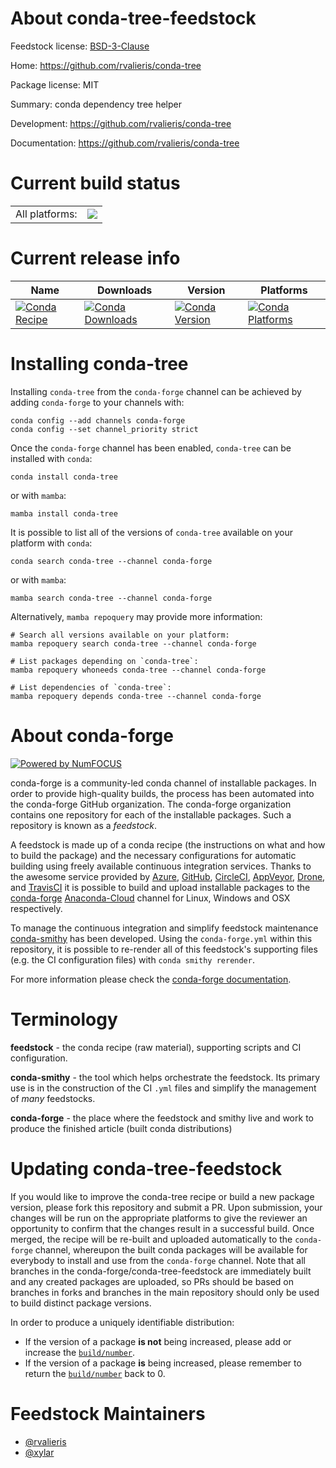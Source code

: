 About conda-tree-feedstock
==========================

Feedstock license: [BSD-3-Clause](https://github.com/conda-forge/conda-tree-feedstock/blob/main/LICENSE.txt)

Home: https://github.com/rvalieris/conda-tree

Package license: MIT

Summary: conda dependency tree helper

Development: https://github.com/rvalieris/conda-tree

Documentation: https://github.com/rvalieris/conda-tree

Current build status
====================


<table><tr><td>All platforms:</td>
    <td>
      <a href="https://dev.azure.com/conda-forge/feedstock-builds/_build/latest?definitionId=6743&branchName=main">
        <img src="https://dev.azure.com/conda-forge/feedstock-builds/_apis/build/status/conda-tree-feedstock?branchName=main">
      </a>
    </td>
  </tr>
</table>

Current release info
====================

| Name | Downloads | Version | Platforms |
| --- | --- | --- | --- |
| [![Conda Recipe](https://img.shields.io/badge/recipe-conda--tree-green.svg)](https://anaconda.org/conda-forge/conda-tree) | [![Conda Downloads](https://img.shields.io/conda/dn/conda-forge/conda-tree.svg)](https://anaconda.org/conda-forge/conda-tree) | [![Conda Version](https://img.shields.io/conda/vn/conda-forge/conda-tree.svg)](https://anaconda.org/conda-forge/conda-tree) | [![Conda Platforms](https://img.shields.io/conda/pn/conda-forge/conda-tree.svg)](https://anaconda.org/conda-forge/conda-tree) |

Installing conda-tree
=====================

Installing `conda-tree` from the `conda-forge` channel can be achieved by adding `conda-forge` to your channels with:

```
conda config --add channels conda-forge
conda config --set channel_priority strict
```

Once the `conda-forge` channel has been enabled, `conda-tree` can be installed with `conda`:

```
conda install conda-tree
```

or with `mamba`:

```
mamba install conda-tree
```

It is possible to list all of the versions of `conda-tree` available on your platform with `conda`:

```
conda search conda-tree --channel conda-forge
```

or with `mamba`:

```
mamba search conda-tree --channel conda-forge
```

Alternatively, `mamba repoquery` may provide more information:

```
# Search all versions available on your platform:
mamba repoquery search conda-tree --channel conda-forge

# List packages depending on `conda-tree`:
mamba repoquery whoneeds conda-tree --channel conda-forge

# List dependencies of `conda-tree`:
mamba repoquery depends conda-tree --channel conda-forge
```


About conda-forge
=================

[![Powered by
NumFOCUS](https://img.shields.io/badge/powered%20by-NumFOCUS-orange.svg?style=flat&colorA=E1523D&colorB=007D8A)](https://numfocus.org)

conda-forge is a community-led conda channel of installable packages.
In order to provide high-quality builds, the process has been automated into the
conda-forge GitHub organization. The conda-forge organization contains one repository
for each of the installable packages. Such a repository is known as a *feedstock*.

A feedstock is made up of a conda recipe (the instructions on what and how to build
the package) and the necessary configurations for automatic building using freely
available continuous integration services. Thanks to the awesome service provided by
[Azure](https://azure.microsoft.com/en-us/services/devops/), [GitHub](https://github.com/),
[CircleCI](https://circleci.com/), [AppVeyor](https://www.appveyor.com/),
[Drone](https://cloud.drone.io/welcome), and [TravisCI](https://travis-ci.com/)
it is possible to build and upload installable packages to the
[conda-forge](https://anaconda.org/conda-forge) [Anaconda-Cloud](https://anaconda.org/)
channel for Linux, Windows and OSX respectively.

To manage the continuous integration and simplify feedstock maintenance
[conda-smithy](https://github.com/conda-forge/conda-smithy) has been developed.
Using the ``conda-forge.yml`` within this repository, it is possible to re-render all of
this feedstock's supporting files (e.g. the CI configuration files) with ``conda smithy rerender``.

For more information please check the [conda-forge documentation](https://conda-forge.org/docs/).

Terminology
===========

**feedstock** - the conda recipe (raw material), supporting scripts and CI configuration.

**conda-smithy** - the tool which helps orchestrate the feedstock.
                   Its primary use is in the construction of the CI ``.yml`` files
                   and simplify the management of *many* feedstocks.

**conda-forge** - the place where the feedstock and smithy live and work to
                  produce the finished article (built conda distributions)


Updating conda-tree-feedstock
=============================

If you would like to improve the conda-tree recipe or build a new
package version, please fork this repository and submit a PR. Upon submission,
your changes will be run on the appropriate platforms to give the reviewer an
opportunity to confirm that the changes result in a successful build. Once
merged, the recipe will be re-built and uploaded automatically to the
`conda-forge` channel, whereupon the built conda packages will be available for
everybody to install and use from the `conda-forge` channel.
Note that all branches in the conda-forge/conda-tree-feedstock are
immediately built and any created packages are uploaded, so PRs should be based
on branches in forks and branches in the main repository should only be used to
build distinct package versions.

In order to produce a uniquely identifiable distribution:
 * If the version of a package **is not** being increased, please add or increase
   the [``build/number``](https://docs.conda.io/projects/conda-build/en/latest/resources/define-metadata.html#build-number-and-string).
 * If the version of a package **is** being increased, please remember to return
   the [``build/number``](https://docs.conda.io/projects/conda-build/en/latest/resources/define-metadata.html#build-number-and-string)
   back to 0.

Feedstock Maintainers
=====================

* [@rvalieris](https://github.com/rvalieris/)
* [@xylar](https://github.com/xylar/)

